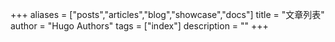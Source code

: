 +++
aliases = ["posts","articles","blog","showcase","docs"]
title = "文章列表"
author = "Hugo Authors"
tags = ["index"]
description = ""
+++
